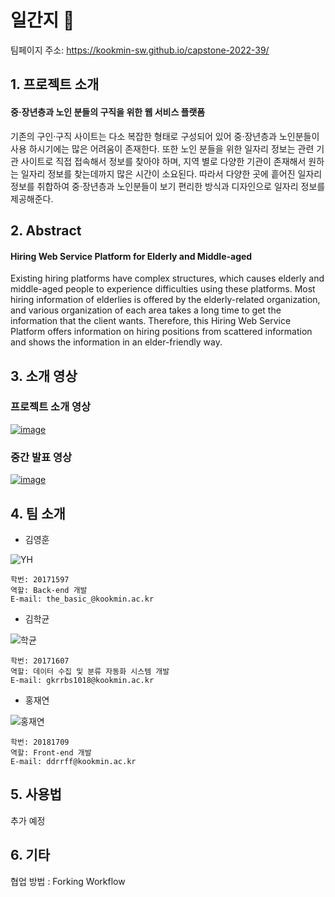 # 일간지 🍊
팀페이지 주소: https://kookmin-sw.github.io/capstone-2022-39/ 


## 1. 프로젝트 소개
#### 중·장년층과 노인 분들의 구직을 위한 웹 서비스 플랫폼  
기존의 구인·구직 사이트는 다소 복잡한 형태로 구성되어 있어 중·장년층과 노인분들이 사용 하시기에는 많은 어려움이 존재한다.
또한 노인 분들을 위한 일자리 정보는 관련 기관 사이트로 직접 접속해서 정보를 찾아야 하며,
지역 별로 다양한 기관이 존재해서 원하는 일자리 정보를 찾는데까지 많은 시간이 소요된다. 
따라서 다양한 곳에 흩어진 일자리 정보를 취합하여 중·장년층과 노인분들이 보기 편리한 방식과 디자인으로 일자리 정보를 제공해준다.

## 2. Abstract
#### Hiring Web Service Platform for Elderly and Middle-aged
Existing hiring platforms have complex structures, which causes elderly and middle-aged people to experience difficulties using these platforms.
Most hiring information of elderlies is offered by the elderly-related organization, and various organization of each area takes a long time to get the information that the client wants.
Therefore, this Hiring Web Service Platform offers information on hiring positions from scattered information and shows the information in an elder-friendly way.

## 3. 소개 영상
### 프로젝트 소개 영상  
[![image](https://user-images.githubusercontent.com/28584171/162363705-2d28d091-039f-4586-9c15-f1916024c09f.png)](https://youtu.be/FcUZ4Q2Bfds)

### 중간 발표 영상
[![image](https://user-images.githubusercontent.com/28584171/162363915-d025f710-1c74-4d29-9cf0-7e941097653d.png)](https://www.youtube.com/watch?v=dYVHX2gFoWc)


## 4. 팀 소개

* 김영훈
  
![YH](https://user-images.githubusercontent.com/39540473/161184896-53483839-c4f5-49bd-ba27-473f073ffa89.jpg)
```
학번: 20171597
역할: Back-end 개발
E-mail: the_basic_@kookmin.ac.kr
```

* 김학균

![학균](https://user-images.githubusercontent.com/39540473/161184846-43312d4c-d8ab-48d7-942f-7e5d570d5887.jpg) 
```
학번: 20171607
역할: 데이터 수집 및 분류 자동화 시스템 개발
E-mail: gkrrbs1018@kookmin.ac.kr
```

* 홍재연
  
![홍재연](https://user-images.githubusercontent.com/39540473/161184136-0909bf62-f0ec-4d46-b803-e093b3442ac7.jpg)
```
학번: 20181709
역할: Front-end 개발
E-mail: ddrrff@kookmin.ac.kr
```

## 5. 사용법

추가 예정

## 6. 기타

협업 방법 : Forking Workflow
